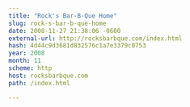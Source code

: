 ```yaml
---
title: "Rock's Bar-B-Que Home"
slug: rock-s-bar-b-que-home
date: 2008-11-27 21:38:06 -0600
external-url: http://rocksbarbque.com/index.html
hash: 4d44c9d3681d832576c1a7e3379c0753
year: 2008
month: 11
scheme: http
host: rocksbarbque.com
path: /index.html

---
```



